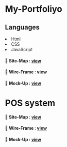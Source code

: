 # My-Portfoliyo


## Languages
<li>Html</li>
<li>CSS</li>
<li>JavaScript</li>

#### 💫 Site-Map   :  <a href="https://www.gloomaps.com/JcedflycPd">view</a>

#### 💫 Wire-Frame :  <a href="https://wireframe.cc/pro/pp/addd66622583196">view</a>

#### 💫 Mock-Up    :  <a href="https://www.figma.com/file/5SzukDaTX6TjEKgpQXiyrK/My-Profile?node-id=0%3A1">view</a>


# POS system 

#### 💫 Site-Map   :  <a href="https://www.gloomaps.com/h7aHozPkwW">view</a>

#### 💫 Wire-Frame :  <a href="https://wireframe.cc/pro/pp/bacdc099c583197">view</a>

#### 💫 Mock-Up    :  <a href="https://www.figma.com/file/0hq2DfnWEryp9NowGYP9pV/POS?node-id=0%3A1">view</a>
